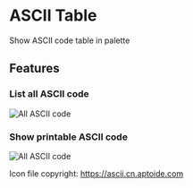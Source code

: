# ASCII Table

Show ASCII code table in palette

## Features

### List all ASCII code 

![All ASCII code](https://pic.downk.cc/item/5e5692b06127cc0713df0ad9.gif)

### Show printable ASCII code

![All ASCII code](https://pic.downk.cc/item/5e5692b06127cc0713df0adf.gif)

Icon file copyright: https://ascii.cn.aptoide.com